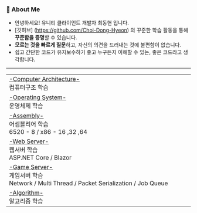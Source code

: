 ### 🚀 About Me

- 안녕하세요! 유니티 클라이언트 개발자 최동현 입니다.
- [깃허브] (https://github.com/Choi-Dong-Hyeon) 의 꾸준한 학습 활동을 통해 **꾸준함을 증명**할 수 있습니다.
- **모르는 것을 빠르게 질문**하고, 자신의 의견을 드러내는 것에 불편함이 없습니다.
- 쉽고 간단한 코드가 유지보수하기 좋고 누구든지 이해할 수 있는, 좋은 코드라고 생각합니다.

 ---

<table><tbody><tr>
    <td>
    <a href="https://github.com/Choi-Dong-Hyeon/-Computer_Architecture-">
        <div>-Computer Architecture-</div>
    </a>
    <div>컴퓨터구조 학습　　　　　　　　　　　　　　　　　　　　　　　　　　　　　　　　　　　　　　　　　　　　　　　　　　</div>
</td>
  
<tr></tr>

<td>
    <a href="https://github.com/Choi-Dong-Hyeon/-Operating_System-">
        <div>-Operating System-</div>
    </a>
    <div>운영체제 학습　　　　　　　　　　　　　　　　　　　　　　　　　　　　　　　　　　　　　　　　　　　　　　　　　　　　　　</div>
</td>

<tr></tr>

<td>
    <a href="https://github.com/Choi-Dong-Hyeon/-Assembly-">
        <div>-Assembly-</div>
    </a>
    <div>어셈블리어 학습　　　　　　　　　　　　　　　　　　　　　　　　　　　　　　　　　　　　　　　　　　　　　　　　　　　　　</div>
    <div> 6520 - 8 / x86 - 16 ,32 ,64 </div>
</td>
  
<tr></tr>

<td>
    <a href="https://github.com/Choi-Dong-Hyeon/-Web_Server-">
        <div>-Web Server-</div>
    </a>
    <div>웹서버 학습　　　　　　　　　　　　　　　　　　　　　　　　　　　　　　　　　　　　　　　　　　　　　　　　　　　　　　　</div>
     <div>ASP.NET Core / Blazor</div>
</td>

<tr></tr>

<td>
    <a href="https://github.com/Choi-Dong-Hyeon/-Game_Server-">
        <div> -Game Server- </div>
    </a>
    <div>게임서버 학습　　　　　　　　　　　　　　　　　　　　　　　　　　　　　　　　　　　　　　　　　　　　　　　　　　　　　　</div>
    <div> Network / Multi Thread / Packet Serialization / Job Queue </div>
</td>
  
<tr></tr>

<td>
    <a href="https://github.com/Choi-Dong-Hyeon/-Algorithm-">
        <div> -Algorithm- </div>
    </a>
    <div>알고리즘 학습　　　　　　　　　　　　　　　　　　　　　　　　　　　　　　　　　　　　　　　　　　　　　　　　　　　　　</div>
</td>

</tbody></table>

<tr></tr>
